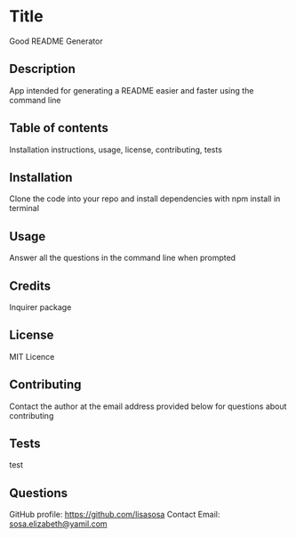   
# Title 
Good README Generator

## Description 
App intended for generating a README easier and faster using the command line

## Table of contents 
Installation instructions, usage, license, contributing, tests

## Installation 
Clone the code into your repo and install dependencies with npm install in terminal

## Usage 
Answer all the questions in the command line when prompted

## Credits 
Inquirer package

## License 
MIT Licence

## Contributing 
Contact the author at the email address provided below for questions about contributing 

## Tests 
test

## Questions 
GitHub profile: https://github.com/lisasosa
Contact Email: sosa.elizabeth@yamil.com